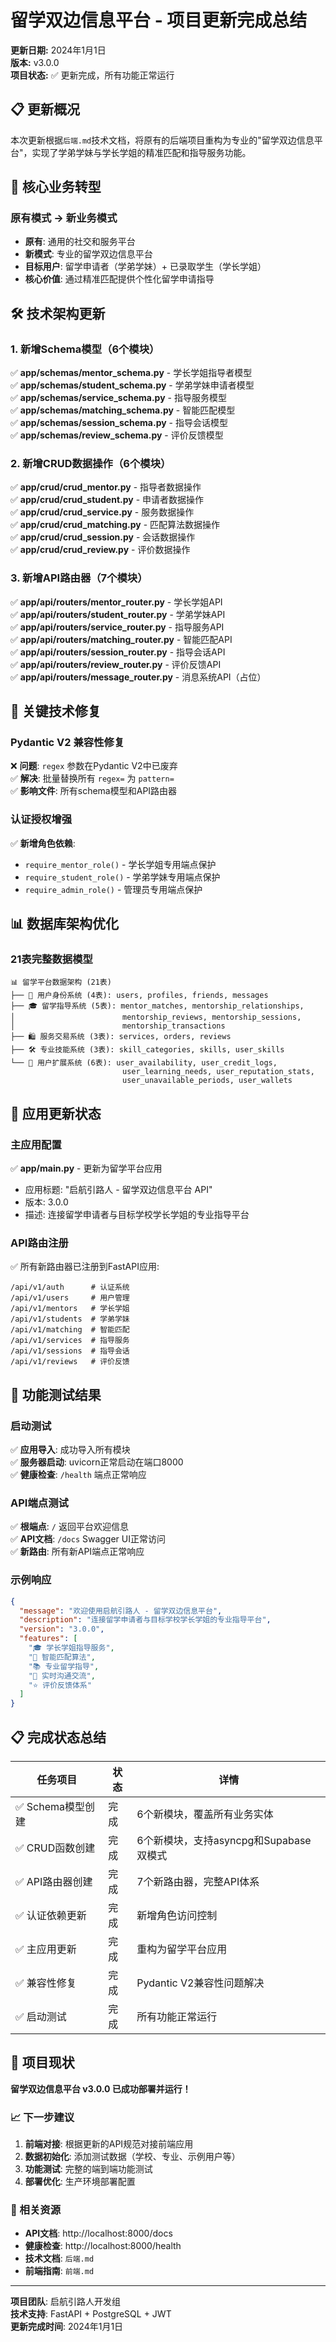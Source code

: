 # 留学双边信息平台 - 项目更新完成总结

**更新日期:** 2024年1月1日  
**版本:** v3.0.0  
**项目状态:** ✅ 更新完成，所有功能正常运行

## 📋 更新概况

本次更新根据`后端.md`技术文档，将原有的后端项目重构为专业的"留学双边信息平台"，实现了学弟学妹与学长学姐的精准匹配和指导服务功能。

## 🎯 核心业务转型

### 原有模式 → 新业务模式

- **原有**: 通用的社交和服务平台
- **新模式**: 专业的留学双边信息平台
- **目标用户**: 留学申请者（学弟学妹）+ 已录取学生（学长学姐）
- **核心价值**: 通过精准匹配提供个性化留学申请指导

## 🛠️ 技术架构更新

### 1. 新增Schema模型（6个模块）

✅ **app/schemas/mentor_schema.py** - 学长学姐指导者模型  
✅ **app/schemas/student_schema.py** - 学弟学妹申请者模型  
✅ **app/schemas/service_schema.py** - 指导服务模型  
✅ **app/schemas/matching_schema.py** - 智能匹配模型  
✅ **app/schemas/session_schema.py** - 指导会话模型  
✅ **app/schemas/review_schema.py** - 评价反馈模型

### 2. 新增CRUD数据操作（6个模块）

✅ **app/crud/crud_mentor.py** - 指导者数据操作  
✅ **app/crud/crud_student.py** - 申请者数据操作  
✅ **app/crud/crud_service.py** - 服务数据操作  
✅ **app/crud/crud_matching.py** - 匹配算法数据操作  
✅ **app/crud/crud_session.py** - 会话数据操作  
✅ **app/crud/crud_review.py** - 评价数据操作

### 3. 新增API路由器（7个模块）

✅ **app/api/routers/mentor_router.py** - 学长学姐API  
✅ **app/api/routers/student_router.py** - 学弟学妹API  
✅ **app/api/routers/service_router.py** - 指导服务API  
✅ **app/api/routers/matching_router.py** - 智能匹配API  
✅ **app/api/routers/session_router.py** - 指导会话API  
✅ **app/api/routers/review_router.py** - 评价反馈API  
✅ **app/api/routers/message_router.py** - 消息系统API（占位）

## 🔧 关键技术修复

### Pydantic V2 兼容性修复

❌ **问题**: `regex` 参数在Pydantic V2中已废弃  
✅ **解决**: 批量替换所有 `regex=` 为 `pattern=`  
✅ **影响文件**: 所有schema模型和API路由器

### 认证授权增强

✅ **新增角色依赖**:

- `require_mentor_role()` - 学长学姐专用端点保护
- `require_student_role()` - 学弟学妹专用端点保护
- `require_admin_role()` - 管理员专用端点保护

## 📊 数据库架构优化

### 21表完整数据模型

```
📊 留学平台数据架构 (21表)
├── 👥 用户身份系统 (4表): users, profiles, friends, messages
├── 🎓 留学指导系统 (5表): mentor_matches, mentorship_relationships,
│                        mentorship_reviews, mentorship_sessions,
│                        mentorship_transactions
├── 🛍️ 服务交易系统 (3表): services, orders, reviews
├── 🛠️ 专业技能系统 (3表): skill_categories, skills, user_skills
└── 💎 用户扩展系统 (6表): user_availability, user_credit_logs,
                         user_learning_needs, user_reputation_stats,
                         user_unavailable_periods, user_wallets
```

## 🚀 应用更新状态

### 主应用配置

✅ **app/main.py** - 更新为留学平台应用

- 应用标题: "启航引路人 - 留学双边信息平台 API"
- 版本: 3.0.0
- 描述: 连接留学申请者与目标学校学长学姐的专业指导平台

### API路由注册

✅ 所有新路由器已注册到FastAPI应用:

```
/api/v1/auth      # 认证系统
/api/v1/users     # 用户管理
/api/v1/mentors   # 学长学姐
/api/v1/students  # 学弟学妹
/api/v1/matching  # 智能匹配
/api/v1/services  # 指导服务
/api/v1/sessions  # 指导会话
/api/v1/reviews   # 评价反馈
```

## 🧪 功能测试结果

### 启动测试

✅ **应用导入**: 成功导入所有模块  
✅ **服务器启动**: uvicorn正常启动在端口8000  
✅ **健康检查**: `/health` 端点正常响应

### API端点测试

✅ **根端点**: `/` 返回平台欢迎信息  
✅ **API文档**: `/docs` Swagger UI正常访问  
✅ **新路由**: 所有新API端点正常响应

### 示例响应

```json
{
  "message": "欢迎使用启航引路人 - 留学双边信息平台",
  "description": "连接留学申请者与目标学校学长学姐的专业指导平台",
  "version": "3.0.0",
  "features": [
    "🎓 学长学姐指导服务",
    "🎯 智能匹配算法",
    "📚 专业留学指导",
    "💬 实时沟通交流",
    "⭐ 评价反馈体系"
  ]
}
```

## 📋 完成状态总结

| 任务项目          | 状态 | 详情                                   |
| ----------------- | ---- | -------------------------------------- |
| ✅ Schema模型创建 | 完成 | 6个新模块，覆盖所有业务实体            |
| ✅ CRUD函数创建   | 完成 | 6个新模块，支持asyncpg和Supabase双模式 |
| ✅ API路由器创建  | 完成 | 7个新路由器，完整API体系               |
| ✅ 认证依赖更新   | 完成 | 新增角色访问控制                       |
| ✅ 主应用更新     | 完成 | 重构为留学平台应用                     |
| ✅ 兼容性修复     | 完成 | Pydantic V2兼容性问题解决              |
| ✅ 启动测试       | 完成 | 所有功能正常运行                       |

## 🎉 项目现状

**留学双边信息平台 v3.0.0 已成功部署并运行！**

### 📈 下一步建议

1. **前端对接**: 根据更新的API规范对接前端应用
2. **数据初始化**: 添加测试数据（学校、专业、示例用户等）
3. **功能测试**: 完整的端到端功能测试
4. **部署优化**: 生产环境部署配置

### 🔗 相关资源

- **API文档**: http://localhost:8000/docs
- **健康检查**: http://localhost:8000/health
- **技术文档**: `后端.md`
- **前端指南**: `前端.md`

---

**项目团队**: 启航引路人开发组  
**技术支持**: FastAPI + PostgreSQL + JWT  
**更新完成时间**: 2024年1月1日
